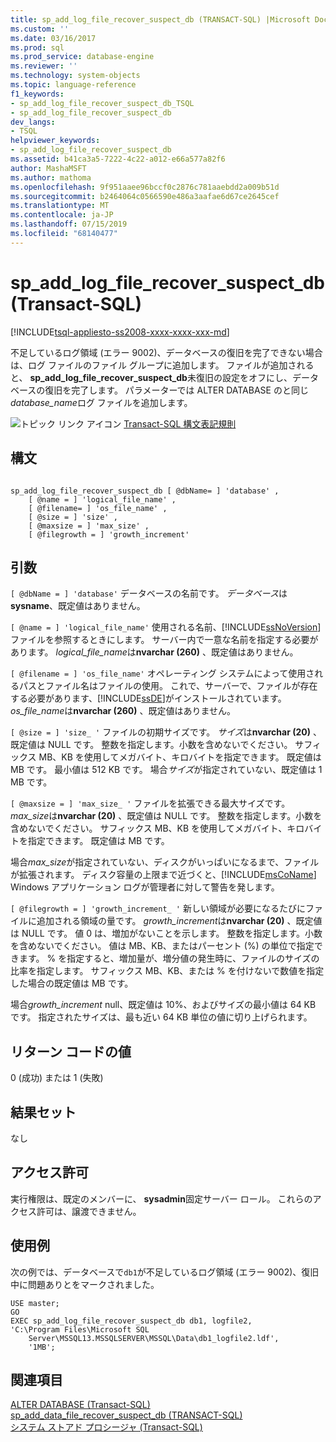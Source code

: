 ```yaml
---
title: sp_add_log_file_recover_suspect_db (TRANSACT-SQL) |Microsoft Docs
ms.custom: ''
ms.date: 03/16/2017
ms.prod: sql
ms.prod_service: database-engine
ms.reviewer: ''
ms.technology: system-objects
ms.topic: language-reference
f1_keywords:
- sp_add_log_file_recover_suspect_db_TSQL
- sp_add_log_file_recover_suspect_db
dev_langs:
- TSQL
helpviewer_keywords:
- sp_add_log_file_recover_suspect_db
ms.assetid: b41ca3a5-7222-4c22-a012-e66a577a82f6
author: MashaMSFT
ms.author: mathoma
ms.openlocfilehash: 9f951aaee96bccf0c2876c781aaebdd2a009b51d
ms.sourcegitcommit: b2464064c0566590e486a3aafae6d67ce2645cef
ms.translationtype: MT
ms.contentlocale: ja-JP
ms.lasthandoff: 07/15/2019
ms.locfileid: "68140477"
---
```

# <a name="spaddlogfilerecoversuspectdb-transact-sql"></a>sp_add_log_file_recover_suspect_db (Transact-SQL)
[!INCLUDE[tsql-appliesto-ss2008-xxxx-xxxx-xxx-md](../../includes/tsql-appliesto-ss2008-xxxx-xxxx-xxx-md.md)]

  不足しているログ領域 (エラー 9002)、データベースの復旧を完了できない場合は、ログ ファイルのファイル グループに追加します。 ファイルが追加されると、 **sp_add_log_file_recover_suspect_db**未復旧の設定をオフにし、データベースの復旧を完了します。 パラメーターでは ALTER DATABASE のと同じ*database_name*ログ ファイルを追加します。  
  
 ![トピック リンク アイコン](../../database-engine/configure-windows/media/topic-link.gif "トピック リンク アイコン") [Transact-SQL 構文表記規則](../../t-sql/language-elements/transact-sql-syntax-conventions-transact-sql.md)  
  
## <a name="syntax"></a>構文  
  
```  
  
sp_add_log_file_recover_suspect_db [ @dbName= ] 'database' ,   
    [ @name = ] 'logical_file_name' ,   
    [ @filename= ] 'os_file_name' ,   
    [ @size = ] 'size' ,   
    [ @maxsize = ] 'max_size' ,   
    [ @filegrowth = ] 'growth_increment'  
```  
  
## <a name="arguments"></a>引数  
`[ @dbName = ] 'database'` データベースの名前です。 *データベース*は**sysname**、既定値はありません。  
  
`[ @name = ] 'logical_file_name'` 使用される名前、[!INCLUDE[ssNoVersion](../../includes/ssnoversion-md.md)]ファイルを参照するときにします。 サーバー内で一意な名前を指定する必要があります。 *logical_file_name*は**nvarchar (260)** 、既定値はありません。  
  
`[ @filename = ] 'os_file_name'` オペレーティング システムによって使用されるパスとファイル名はファイルの使用。 これで、サーバーで、ファイルが存在する必要があります、[!INCLUDE[ssDE](../../includes/ssde-md.md)]がインストールされています。 *os_file_name*は**nvarchar (260)** 、既定値はありません。  
  
`[ @size = ] 'size_ '` ファイルの初期サイズです。 *サイズ*は**nvarchar (20)** 、既定値は NULL です。 整数を指定します。小数を含めないでください。 サフィックス MB、KB を使用してメガバイト、キロバイトを指定できます。 既定値は MB です。 最小値は 512 KB です。 場合*サイズ*が指定されていない、既定値は 1 MB です。  
  
`[ @maxsize = ] 'max_size_ '` ファイルを拡張できる最大サイズです。 *max_size*は**nvarchar (20)** 、既定値は NULL です。 整数を指定します。小数を含めないでください。 サフィックス MB、KB を使用してメガバイト、キロバイトを指定できます。 既定値は MB です。  
  
 場合*max_size*が指定されていない、ディスクがいっぱいになるまで、ファイルが拡張されます。 ディスク容量の上限まで近づくと、[!INCLUDE[msCoName](../../includes/msconame-md.md)] Windows アプリケーション ログが管理者に対して警告を発します。  
  
`[ @filegrowth = ] 'growth_increment_ '` 新しい領域が必要になるたびにファイルに追加される領域の量です。 *growth_increment*は**nvarchar (20)** 、既定値は NULL です。 値 0 は、増加がないことを示します。 整数を指定します。小数を含めないでください。 値は MB、KB、またはパーセント (%) の単位で指定できます。 % を指定すると、増加量が、増分値の発生時に、ファイルのサイズの比率を指定します。 サフィックス MB、KB、または % を付けないで数値を指定した場合の既定値は MB です。  
  
 場合*growth_increment* null、既定値は 10%、およびサイズの最小値は 64 KB です。 指定されたサイズは、最も近い 64 KB 単位の値に切り上げられます。  
  
## <a name="return-code-values"></a>リターン コードの値  
 0 (成功) または 1 (失敗)  
  
## <a name="result-sets"></a>結果セット  
 なし  
  
## <a name="permissions"></a>アクセス許可  
 実行権限は、既定のメンバーに、 **sysadmin**固定サーバー ロール。 これらのアクセス許可は、譲渡できません。  
  
## <a name="examples"></a>使用例  
 次の例では、データベースで`db1`が不足しているログ領域 (エラー 9002)、復旧中に問題ありとをマークされました。  
  
```  
USE master;  
GO  
EXEC sp_add_log_file_recover_suspect_db db1, logfile2,  
'C:\Program Files\Microsoft SQL  
    Server\MSSQL13.MSSQLSERVER\MSSQL\Data\db1_logfile2.ldf',   
    '1MB';  
```  
  
## <a name="see-also"></a>関連項目  
 [ALTER DATABASE &#40;Transact-SQL&#41;](../../t-sql/statements/alter-database-transact-sql.md)   
 [sp_add_data_file_recover_suspect_db &#40;TRANSACT-SQL&#41;](../../relational-databases/system-stored-procedures/sp-add-data-file-recover-suspect-db-transact-sql.md)   
 [システム ストアド プロシージャ &#40;Transact-SQL&#41;](../../relational-databases/system-stored-procedures/system-stored-procedures-transact-sql.md)  
  
  
